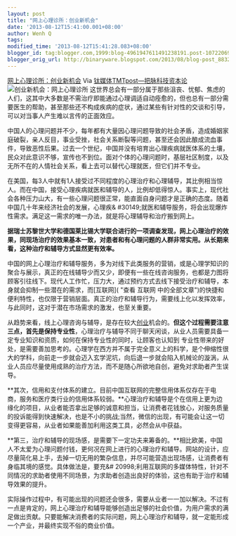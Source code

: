 ```yaml
---
layout: post
title: "网上心理诊所：创业新机会"
date: '2013-08-12T15:41:00.001+08:00'
author: Wenh Q
tags:
modified_time: '2013-08-12T15:41:28.083+08:00'
blogger_id: tag:blogger.com,1999:blog-4961947611491238191.post-1072206935122036015
blogger_orig_url: http://binaryware.blogspot.com/2013/08/blog-post_8832.html
---
```

[
网上心理诊所：创业新机会](http://www.tmtpost.com/54187.html)
Via [钛媒体TMTpost—把脉科技资本论](http://www.tmtpost.com/)
![创业新机会：网上心理诊所](http://www.tmtpost.com/wp-content/uploads/2013/08/137574734690.jpg "创业新机会：网上心理诊所")
这世界总会有一部分属于那些沮丧、忧郁、焦虑的人们，这其中大多数是不需治疗即能通过心理调适自动痊愈的，但也总有一部分需要医生的帮助，甚至那些还不构成疾病的症状，通过某些有针对性的交谈和引导，可以对当事人产生难以言传的正面效应。

中国人的心理问题并不少，每年都有大量因心理问题导致的社会矛盾，造成婚姻家庭破裂，亲人反目，事业受挫，社会关系断裂等问题，甚至还会因此酿成流血事件，导致恶性后果。过去一个世纪，中国并没有培育出心理疾病就医体系的土壤，民众对此意识不够，宣传也不到位。面对个体的心理问题时，基层社区制度，以及无所不在的人情社会关系，看上去可以替代心理就医，但它们并不专业。

在美国，每3人中就有1人接受过不同程度的心理治疗和心理辅导，其比例相当惊人。而在中国，接受心理疾病就医和辅导的人，比例却低得惊人。事实上，现代社会各种压力山大，有一些心理问题很正常，能直面自身问题才是正确的态度。随着中国几十年来经济社会的发展，心理疾&
#30149;就医和辅导服务，将会出现爆炸性需求。满足这一需求的唯一办法，就是将心理辅导和治疗搬到网上。

**据瑞士苏黎世大学和德国莱比锡大学联合进行的一项调查发现，网上心理治疗的效果，同现场治疗的效果基本一致，对患者和有心理问题的人群非常实用。从长期来看，这种治疗和辅导方式显然更有效率。**

中国的网上心理治疗和辅导服务，多为对线下此类服务的营销，或是心理学知识的聚合与展示，真正的在线辅导少而又少，即便有一些在线咨询服务，也都是力图将顾客引往线下。现代人工作忙，压力大，通过预约方式去线下接受治疗和辅导，本身就会抑制一些潜在的需求，而[互联网]( "查看 互联网 中的全部文章")的快捷和便利特性，也仅限于营销层面。真正的治疗和辅导行为，需要线上化以发挥效率，与此同时，这对于潜在市场需求的激发，也至关重要。

从趋势来看，线上心理咨询与辅导，是存在较大[创业](http://www.tmtpost.com/tag/chuangye "查看 创业 中的全部文章")机会的。**但这个过程需要注意三点，首先是保持专业性**，心理治疗与辅导不同于聊天闲谈，从业人员需要具备一定专业知识和资质，如何在保持专业性的同时，让顾客也认知到
专业性带来的好处，是需要善加思考的。心理学在西方并不属于完全意义上的科学，是个伸缩性很大的学科，向前走一步就会迈入玄学泥坑，向后退一步就会陷入机械论的漩涡，从业人员应尽量使用成熟的治疗方法，而不是随心所欲地自创，避免对求助者产生误导。

**其次，信用和支付体系的建立。目前中国互联网的完整信用体系仅存在于电商，服务和医疗类行业的信用体系较弱。**心理治疗和辅导是个在信用上更为边缘化的项目，从业者能否拿出足够的诚意和担当，让消费者花钱放心，对服务质量的投诉能得到快速解决，也是不小的挑战;当然，微信的出现，有可能会让这一切变得更容易，从业者如果能善加利用这类工具，必然会从中获益。

**第三，治疗和辅导的现场感，是需要下一定功夫来筹备的。**相比欧美，中国人不太爱为心理问题付钱，更何况在网上进行的心理治疗和辅导。网站的设计，应尽量简化易上手，去掉一切无用的繁杂信息，并尽可能营造出现场感，让消费者有身临其境的感觉。具体做法是，要充&#
20998;利用互联网的多媒体特性，针对不同情况的求助者使用不同场景，为求助者创造出良好的体验，这也有助于治疗和辅导效果的提升。

实际操作过程中，有可能出现的问题还会很多，需要从业者一一加以解决。不过有一点是肯定的，网上心理治疗和辅导能够创造出足够的社会价值，为用户需求的满足做出贡献。只要能解决消费者的实际问题，网上心理治疗和辅导，就一定能形成一个产业，并最终实现不俗的商业价值。
